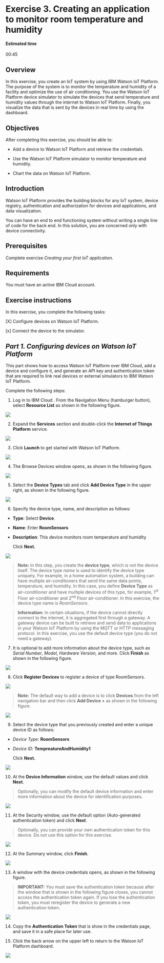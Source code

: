 # Exercise 3. Creating an application to monitor room temperature and humidity

#### Estimated time

00:45

## Overview

In this exercise, you create an IoT system by using IBM Watson IoT
Platform. The purpose of the system is to monitor the temperature and
humidity of a facility and optimize the use of air conditioning. You use
the Watson IoT Platform device simulator to simulate the devices that
send temperature and humidity values through the internet to Watson IoT
Platform. Finally, you visualize the data that is sent by the devices in
real time by using the dashboard.

## Objectives

After completing this exercise, you should be able to:

  - Add a device to Watson IoT Platform and retrieve the credentials.

  - Use the Watson IoT Platform simulator to monitor temperature and
    humidity.

  - Chart the data on Watson IoT Platform.

## Introduction

Watson IoT Platform provides the building blocks for any IoT system,
device registry, authentication and authorization for devices and
applications, and data visualization.

You can have an end to end functioning system without writing a single
line of code for the back end. In this solution, you are concerned only
with device connectivity.

## Prerequisites

Complete exercise *Creating your first IoT application*.

## Requirements

You must have an active IBM Cloud account.

## Exercise instructions

In this exercise, you complete the following tasks:

[X] Configure devices on Watson IoT Platform.

[x] Connect the device to the simulator.

## _Part 1. Configuring devices on Watson IoT Platform_ 

This part shows how to access Watson IoT Platform over IBM
Cloud, add a device and configure it, and generate an API key and
authentication token that are required to link real devices or external
simulators to IBM Watson IoT Platform.

Complete the following steps:

1. Log in to IBM Cloud . From the Navigation Menu (hamburger button),
    select **Resource List** as shown in the following figure.

![](/media/SAIOT2EX03-mon-temp-hum_001.jpg)

2. Expand the **Services** section and double-click the **Internet of
    Things Platform** service.

![](/media/SAIOT2EX03-mon-temp-hum_002.jpg)

3. Click **Launch** to get started with Watson IoT Platform.

![](/media/SAIOT2EX03-mon-temp-hum_003.jpg)

4. The Browse Devices window opens, as shown in the following
    figure.

![](/media/SAIOT2EX03-mon-temp-hum_004.jpg)

5. Select the **Device Types** tab and click **Add Device Type** in the
    upper right, as shown in the following figure.

![](/media/SAIOT2EX03-mon-temp-hum_005.jpg)

6. Specify the device type, name, and description as follows:

- **Type**: Select **Device**.

- **Name**: Enter **RoomSensors**

- **Description**: This device monitors room temperature and humidity
    
    Click **Next.**

![](/media/SAIOT2EX03-mon-temp-hum_006.jpg)

>**Note:** In this step, you create the **device type**, which is not the device itself. The device type *name* is used to identify the device type uniquely. For example, in a home automation system, a building can have multiple air-conditioners that send the same data points,
>temperature, and humidity. In this case, you define **Device Type** as air-conditioner and have multiple devices of this type, for example, 1<sup>st</sup> Floor air-conditioner and 2<sup>nd</sup>
>Floor air-conditioner. In this exercise, the device type name is *RoomSensors*.

>**Information:** In certain situations, if the device cannot directly connect to the internet, it is aggregated first through a gateway. A gateway device can be built to retrieve and send data to applications in
>your Watson IoT Platform by using the MQTT or HTTP messaging protocol. In this exercise, you use the default device type (you do not need a gateway).

7. It is optional to add more information about the device type, such as *Serial Number*, *Model,* *Hardware Version,* and more.
    Click **Finish** as shown in the following figure.

![](/media/SAIOT2EX03-mon-temp-hum_007.jpg)

8. Click **Register Devices** to register a device of type RoomSensors.

![](/media/SAIOT2EX03-mon-temp-hum_008.jpg)

>**Note:** The default way to add a device is to click **Devices** from the left navigation bar and then click **Add Device \+** as shown in the following figure.

![](/media/SAIOT2EX03-mon-temp-hum_011.png.png)

9. Select the device type that you previously created and enter a
    unique device ID as follows:

  - *Device Type*: **RoomSensors**

  - *Device ID*: **TempreatureAndHumidity1**
    
    Click **Next.**

![](/media/SAIOT2EX03-mon-temp-hum_012.jpg)

10. At the **Device Information** window, use the default values and click **Next**.

>Optionally, you can modify the default device information and enter more information about the device for identification purposes.
    
![](/media/SAIOT2EX03-mon-temp-hum_013.jpg)

11. At the Security window, use the default option (Auto-generated authentication token) and click **Next**.

>Optionally, you can provide your own authentication token for this device. Do not use this option for this exercise.
    
![](/media/SAIOT2EX03-mon-temp-hum_014.jpg)

12. At the Summary window, click **Finish**.

![](/media/SAIOT2EX03-mon-temp-hum_015.jpg)

13. A window with the device credentials opens, as shown in the
    following figure.

>**IMPORTANT:** You must save the authentication token because after the window that is shown in the following figure closes, you cannot access the authentication token again. 
>If you lose the authentication token, you must reregister the device to generate a new authentication token.

![](/media/SAIOT2EX03-mon-temp-hum_017.jpg)

14. Copy the **Authentication Token** that is show in the credentials page, and save it in a safe place for later use.

15. Click the back arrow on the upper left to return to the Watson IoT
    Platform dashboard.
    
 ![](/media/SAIOT2EX03-mon-temp-hum_018.jpg)


